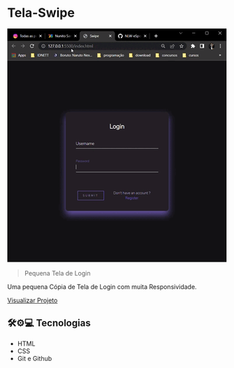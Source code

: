 # Tela-Swipe

![preview](./.github/preview.gif)

> Pequena Tela de Login

Uma pequena Cópia de Tela de Login com muita Responsividade.

[Visualizar Projeto](https://cavalcanted12.github.io/Swipe-Tela/)

## 🛠️⚙️💻 Tecnologias

- HTML 
- CSS
- Git e Github